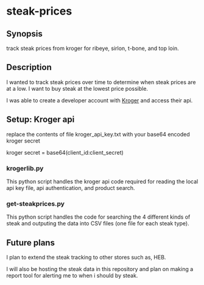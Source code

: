 # steak-prices

## Synopsis
track steak prices from kroger for ribeye, sirlon, t-bone, and top loin.

## Description
I wanted to track steak prices over time to determine when steak prices are at a low. I want to buy steak at the lowest price possible.

I was able to create a developer account with [Kroger](https://developer.kroger.com/) and access their api.

## Setup: Kroger api
replace the contents of file kroger_api_key.txt with your base64 encoded kroger secret

kroger secret = base64(client_id:client_secret)

### krogerlib.py
This python script handles the kroger api code required for reading the local api key file, api authentication, and product search.

### get-steakprices.py
This python script handles the code for searching the 4 different kinds of steak and outputing the data into CSV files (one file for each steak type).

## Future plans
I plan to extend the steak tracking to other stores such as, HEB.

I will also be hosting the steak data in this repository and plan on making a report tool for alerting me to when i should by steak. 
